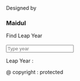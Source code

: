 <!DOCTYPE HTML>
<html lang="en-US">
<head>
	<meta charset="UTF-8">
	<title>Leap year</title>
	<link rel="stylesheet" href="z.css" />
</head>
<body>
<div id="wraper">
Designed by<h3>Maidul</h3>
<div id="a"><lebel>Find Leap Year</lebel>
<br />
<br />
<input type="number" placeholder="Type year " oninput="leapYear(this.value)" onchange="leapYear(this.value)"/></div>
<p id="a"> Leap Year   : <span id="demo"></span></p>
<script src="y.js"></script>
<p id="aa"> @ copyright : protected</p>
</body>
</div>
</html>

